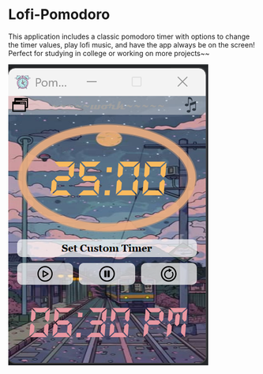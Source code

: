 # Lofi-Pomodoro
This application includes a classic pomodoro timer with options to change the timer values, play lofi music, and have the app always be on the screen! Perfect for studying in college or working on more projects~~


![project description](pom_projectphoto.png)
